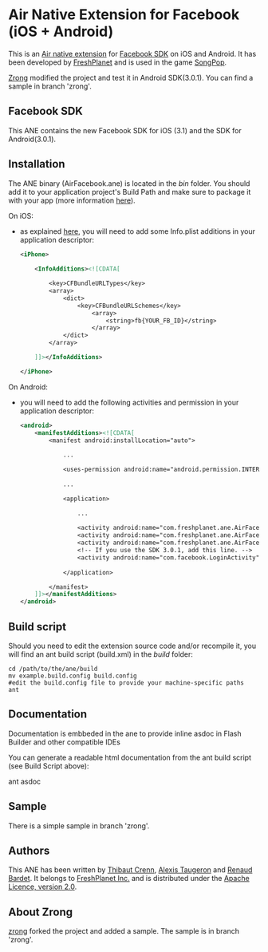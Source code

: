 Air Native Extension for Facebook (iOS + Android)
======================================

This is an [Air native extension](http://www.adobe.com/devnet/air/native-extensions-for-air.html) for [Facebook SDK](http://developers.facebook.com/docs/guides/mobile/) on iOS and Android. It has been developed by [FreshPlanet](http://freshplanet.com) and is used in the game [SongPop](http://songpop.fm).

[Zrong](http://zengrong.net) modified the project and test it in Android SDK(3.0.1). You can find a sample in branch 'zrong'.

Facebook SDK
---------

This ANE contains the new Facebook SDK for iOS (3.1) and the SDK for Android(3.0.1).


Installation
---------

The ANE binary (AirFacebook.ane) is located in the *bin* folder. You should add it to your application project's Build Path and make sure to package it with your app (more information [here](http://help.adobe.com/en_US/air/build/WS597e5dadb9cc1e0253f7d2fc1311b491071-8000.html)).

On iOS:

* as explained [here](http://developers.facebook.com/docs/mobile/ios/build/), you will need to add some Info.plist additions in your application descriptor:
    
    ```xml
    <iPhone>
        
        <InfoAdditions><![CDATA[

            <key>CFBundleURLTypes</key>
            <array>
                <dict>
                    <key>CFBundleURLSchemes</key>
                        <array>
                            <string>fb{YOUR_FB_ID}</string>
                        </array>
                </dict>
            </array>

        ]]></InfoAdditions>

    </iPhone>
    ```

On Android:

* you will need to add the following activities and permission in your application descriptor:

    ```xml
    <android>
        <manifestAdditions><![CDATA[
            <manifest android:installLocation="auto">
                
                ...

                <uses-permission android:name="android.permission.INTERNET"/>
                
                ...

                <application>

                    ...
                    
                    <activity android:name="com.freshplanet.ane.AirFacebook.LoginActivity" android:theme="@android:style/Theme.Translucent.NoTitleBar.Fullscreen"></activity>
                    <activity android:name="com.freshplanet.ane.AirFacebook.DialogActivity" android:theme="@android:style/Theme.Translucent.NoTitleBar.Fullscreen"></activity>
                    <activity android:name="com.freshplanet.ane.AirFacebook.ExtendAccessTokenActivity"></activity>
					<!-- If you use the SDK 3.0.1, add this line. -->
                    <activity android:name="com.facebook.LoginActivity" android:theme="@android:style/Theme.Translucent.NoTitleBar.Fullscreen"></activity>
                    
                </application>

            </manifest>
        ]]></manifestAdditions>
    </android>
    ```


Build script
---------

Should you need to edit the extension source code and/or recompile it, you will find an ant build script (build.xml) in the *build* folder:

    cd /path/to/the/ane/build
    mv example.build.config build.config
    #edit the build.config file to provide your machine-specific paths
    ant


Documentation
--------
Documentation is embbeded in the ane to provide inline asdoc in Flash Builder and other compatible IDEs

You can generate a readable html documentation from the ant build script (see Build Script above):

   ant asdoc

Sample
------
There is a simple sample in branch 'zrong'.


Authors
------

This ANE has been written by [Thibaut Crenn](https://github.com/titi-us), [Alexis Taugeron](http://alexistaugeron.com) and [Renaud Bardet](http://github.com/renaudbardet). It belongs to [FreshPlanet Inc.](http://freshplanet.com) and is distributed under the [Apache Licence, version 2.0](http://www.apache.org/licenses/LICENSE-2.0).

About Zrong
------
[zrong](http://zengrong.net) forked the project and added a sample. The sample is in branch 'zrong'.

